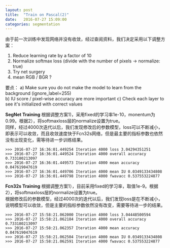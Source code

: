```yaml
---
layout: post
title:  "Train on Pascal(2)"
date:   2016-07-27 15:09:00
categories: segmentation
---
```


由于前一次训练中发现网络并没有收敛，经过查阅资料，我们决定采用以下调整方案：  
1) Reduce learning rate by a factor of 10  
2) Normalize softmax loss (divide with the number of pixels -> normalize: true)  
3) Try net surgery  
4) mean RGB / BGR ?  

要点：
a) Make sure you do not make the model to learn from the background (ignore_label=255)  
b) IU score / pixel-wise accuracy are more important
c) Check each layer to see it's initialized with correct values


**SegNet Training**
根据调整方案1)，采用fixed的学习率1e-10，monentum为0.99。根据2），将softmaxloss层的normalize设置为true。  
同样，经过4000次迭代以后，我们发现修改后的参数模型，loss可以不断减小，即表示可以收敛，而且收敛速度快于Fcn32s网络，但是最主要的指标参数也依然没有出现变化，需等待进一步训练结果。  

    >>> 2016-07-27 16:36:01.449254 Iteration 4000 loss 3.04294351251  
    >>> 2016-07-27 16:36:01.449524 Iteration 4000 overall accuracy 0.733180213097  
    >>> 2016-07-27 16:36:01.449573 Iteration 4000 mean accuracy 0.047619047619  
    >>> 2016-07-27 16:36:01.449706 Iteration 4000 mean IU 0.0349133434808  
    >>> 2016-07-27 16:36:01.449798 Iteration 4000 fwavacc 0.537553224877  



**Fcn32s Training**
根据调整方案1），目前采用fixed的学习率，取值1e-9。根据2），将softmaxloss层的normalize设置为true。  
根据修改后的参数模型，经过4000次的迭代以后，我们发现loss是在不断减小，说明模型可以收敛，但是主要的指标参数依然没有改变，需要等待进一步的结果。  

    >>> 2016-07-27 15:58:21.062000 Iteration 4000 loss 3.04448500594  
    >>> 2016-07-27 15:58:21.062184 Iteration 4000 overall accuracy 0.733180213097  
    >>> 2016-07-27 15:58:21.062357 Iteration 4000 mean accuracy 0.047619047619  
    >>> 2016-07-27 15:58:21.062504 Iteration 4000 mean IU 0.0349133434808  
    >>> 2016-07-27 15:58:21.062591 Iteration 4000 fwavacc 0.537553224877  

